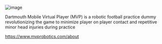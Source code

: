 ![image](https://github.com/user-attachments/assets/2fb00ab2-4db6-45bb-a5dd-734824bb8054)



Dartmouth Mobile Virtual Player (MVP) is a robotic football practice dummy revolutionizing the game to minimize player on player contact and repetitive minor head injuries during practice   

https://www.mvprobotics.com/about


